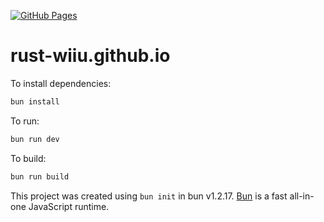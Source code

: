 [![GitHub Pages](https://github.com/rust-wiiu/rust-wiiu.github.io/actions/workflows/deploy.yml/badge.svg)](https://github.com/rust-wiiu/rust-wiiu.github.io/actions/workflows/deploy.yml)

# rust-wiiu.github.io

To install dependencies:

```bash
bun install
```

To run:

```bash
bun run dev
```

To build:

```bash
bun run build
```

This project was created using `bun init` in bun v1.2.17. [Bun](https://bun.sh) is a fast all-in-one JavaScript runtime.
